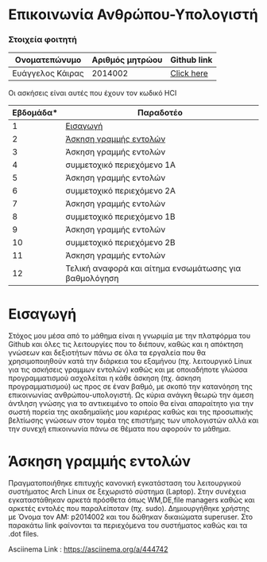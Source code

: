 # Επικοινωνία Ανθρώπου-Υπολογιστή

### Στοιχεία φοιτητή
|  Ονοματεπώνυμο  | Αριθμός μητρώου | Github link |
| ------ | ------ | ------ |
| Ευάγγελος Κάιρας | 2014002 | [Click here ](https://github.com/p14kairas)|


Οι ασκήσεις είναι αυτές που έχουν τον κωδικό HCI

| Εβδομάδα* | Παραδοτέο |
| --- | --- |
| 1 |[Εισαγωγή](#Εισαγωγή) |
| 2 | [Άσκηση γραμμής εντολών](#'Ασκηση_γραμμής_εντολών) |
| 3 | Άσκηση γραμμής εντολών |
| 4 | συμμετοχικό περιεχόμενο 1A |
| 5 | Άσκηση γραμμής εντολών |
| 6 | συμμετοχικό περιεχόμενο 2A |
| 7 | Άσκηση γραμμής εντολών |
| 8 | συμμετοχικό περιεχόμενο 1B |
| 9 | Άσκηση γραμμής εντολών |
| 10 | συμμετοχικό περιεχόμενο 2B |
| 11 | Άσκηση γραμμής εντολών |
| 12 | Τελική αναφορά και αίτημα ενσωμάτωσης για βαθμολόγηση |


# Εισαγωγή
Στόχος μου μέσα από το μάθημα είναι η γνωριμία με την πλατφόρμα του Github και όλες τις λειτουργίες που το διέπουν, καθώς και η απόκτηση γνώσεων και δεξιοτήτων πάνω σε όλα τα εργαλεία που θα χρησιμοποιηθούν κατά την διάρκεια του εξαμήνου (πχ. λειτουργικό Linux για τις ασκήσεις γραμμων εντολών) καθώς και με οποιαδήποτε γλώσσα προγραμματισμού ασχολείται η κάθε άσκηση (πχ. άσκηση προγραμματισμού) ως προς σε έναν βαθμό, με σκοπό την κατανόηση της επικοινωνίας ανθρώπου-υπολογιστή. Ως κύρια ανάγκη θεωρώ την άμεση άντληση γνώσης για το αντικειμένο το οποίο θα είναι απαραίτητο για την σωστή πορεία της ακαδημαϊκής μου καριέρας καθώς και της προσωπικής βελτίωσης γνώσεων στον τομέα της επιστήμης των υπολογιστών αλλά και την συνεχή επικοινωνία πάνω σε θέματα που αφορούν το μάθημα. 

# Άσκηση γραμμής εντολών
Πραγματοποιήθηκε επιτυχής κανονική εγκατάσταση του λειτουργικού συστήματος Arch Linux  σε ξεχωριστό σύστημα (Laptop). Στην συνέχεια εγκαταστάθηκαν αρκετά πρόσθετα όπως WM,DE,file managers καθώς και αρκετές εντολές που παραλείποταν (πχ. sudo). Δημιουργήθηκε χρήστης με Όνομα τον ΑΜ: p2014002 και του δώθηκαν δικαιώματα superuser. Στο παρακάτω link φαίνονται τα περιεχόμενα του συστήματος καθώς και τα .dot files.

Asciinema Link : https://asciinema.org/a/444742


